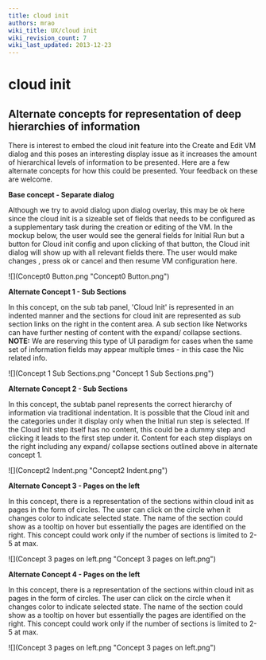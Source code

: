 ```yaml
---
title: cloud init
authors: mrao
wiki_title: UX/cloud init
wiki_revision_count: 7
wiki_last_updated: 2013-12-23
---
```


# cloud init

## Alternate concepts for representation of deep hierarchies of information

There is interest to embed the cloud init feature into the Create and Edit VM dialog and this poses an interesting display issue as it increases the amount of hierarchical levels of information to be presented. Here are a few alternate concepts for how this could be presented. Your feedback on these are welcome.

**Base concept - Separate dialog**

Although we try to avoid dialog upon dialog overlay, this may be ok here since the cloud init is a sizeable set of fields that needs to be configured as a supplementary task during the creation or editing of the VM. In the mockup below, the user would see the general fields for Initial Run but a button for Cloud init config and upon clicking of that button, the Cloud init dialog will show up with all relevant fields there. The user would make changes , press ok or cancel and then resume VM configuration here.

![](Concept0 Button.png "Concept0 Button.png")

**Alternate Concept 1 - Sub Sections**

In this concept, on the sub tab panel, 'Cloud Init' is represented in an indented manner and the sections for cloud init are represented as sub section links on the right in the content area. A sub section like Networks can have further nesting of content with the expand/ collapse sections. **NOTE:** We are reserving this type of UI paradigm for cases when the same set of information fields may appear multiple times - in this case the Nic related info.

![](Concept 1 Sub Sections.png "Concept 1 Sub Sections.png")

**Alternate Concept 2 - Sub Sections**

In this concept, the subtab panel represents the correct hierarchy of information via traditional indentation. It is possible that the Cloud init and the categories under it display only when the Initial run step is selected. If the Cloud Init step itself has no content, this could be a dummy step and clicking it leads to the first step under it. Content for each step displays on the right including any expand/ collapse sections outlined above in alternate concept 1.

![](Concept2 Indent.png "Concept2 Indent.png")

**Alternate Concept 3 - Pages on the left**

In this concept, there is a representation of the sections within cloud init as pages in the form of circles. The user can click on the circle when it changes color to indicate selected state. The name of the section could show as a tooltip on hover but essentially the pages are identified on the right. This concept could work only if the number of sections is limited to 2-5 at max.

![](Concept 3 pages on left.png "Concept 3 pages on left.png")

**Alternate Concept 4 - Pages on the left**

In this concept, there is a representation of the sections within cloud init as pages in the form of circles. The user can click on the circle when it changes color to indicate selected state. The name of the section could show as a tooltip on hover but essentially the pages are identified on the right. This concept could work only if the number of sections is limited to 2-5 at max.

![](Concept 3 pages on left.png "Concept 3 pages on left.png")
